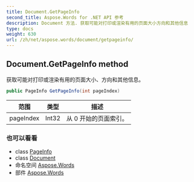 ```yaml
---
title: Document.GetPageInfo
second_title: Aspose.Words for .NET API 参考
description: Document 方法. 获取可能对打印或渲染有用的页面大小方向和其他信息
type: docs
weight: 630
url: /zh/net/aspose.words/document/getpageinfo/
---
```

## Document.GetPageInfo method

获取可能对打印或渲染有用的页面大小、方向和其他信息。

```csharp
public PageInfo GetPageInfo(int pageIndex)
```

| 范围 | 类型 | 描述 |
| --- | --- | --- |
| pageIndex | Int32 | 从 0 开始的页面索引。 |

### 也可以看看

* class [PageInfo](../../../aspose.words.rendering/pageinfo/)
* class [Document](../)
* 命名空间 [Aspose.Words](../../document/)
* 部件 [Aspose.Words](../../../)


